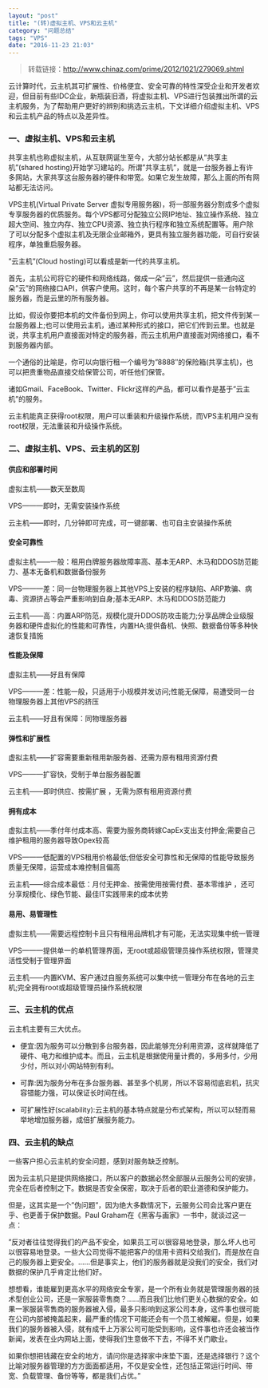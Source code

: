 ```yaml
---
layout: "post"
title: "(转)虚拟主机、VPS和云主机"
category: "问题总结"
tags: "VPS"
date: "2016-11-23 21:03"
---
```


> 转载链接：http://www.chinaz.com/prime/2012/1021/279069.shtml


云计算时代，云主机其可扩展性、价格便宜、安全可靠的特性深受企业和开发者欢迎，但目前有些IDC企业，新瓶装旧酒，将虚拟主机、VPS进行包装推出所谓的云主机服务，为了帮助用户更好的辨别和挑选云主机，下文详细介绍虚拟主机、VPS和云主机产品的特点以及差异性。

### 一、虚拟主机、VPS和云主机

共享主机也称虚拟主机，从互联网诞生至今，大部分站长都是从”共享主机”(shared hosting)开始学习建站的。所谓”共享主机”，就是一台服务器上有许多网站，大家共享这台服务器的硬件和带宽。如果它发生故障，那么上面的所有网站都无法访问。

VPS主机(Virtual Private Server 虚拟专用服务器)，将一部服务器分割成多个虚拟专享服务器的优质服务。每个VPS都可分配独立公网IP地址、独立操作系统、独立超大空间、独立内存、独立CPU资源、独立执行程序和独立系统配置等。用户除了可以分配多个虚拟主机及无限企业邮箱外，更具有独立服务器功能，可自行安装程序，单独重启服务器。

”云主机”(Cloud hosting)可以看成是新一代的共享主机。

首先，主机公司将它的硬件和网络线路，做成一朵”云”，然后提供一些通向这朵”云”的网络接口API，供客户使用。这时，每个客户共享的不再是某一台特定的服务器，而是云里的所有服务器。

比如，假设你要把本机的文件备份到网上，你可以使用共享主机，把文件传到某一台服务器上;也可以使用云主机，通过某种形式的接口，把它们传到云里。也就是说，共享主机用户直接面对特定的服务器，而云主机用户直接面对网络接口，看不到服务器内部。

一个通俗的比喻是，你可以向银行租一个编号为”8888″的保险箱(共享主机)，也可以把贵重物品直接交给保管公司，听任他们保管。

诸如Gmail、FaceBook、Twitter、Flickr这样的产品，都可以看作是基于”云主机”的服务。

云主机能真正获得root权限，用户可以重装和升级操作系统，而VPS主机用户没有root权限，无法重装和升级操作系统。

<!-- more -->


### 二、虚拟主机、VPS、云主机的区别

#### 供应和部署时间

虚拟主机——数天至数周

VPS———即时，无需安装操作系统

云主机——即时，几分钟即可完成，可一键部署、也可自主安装操作系统

#### 安全可靠性

虚拟主机——一般：租用白牌服务器故障率高、基本无ARP、木马和DDOS防范能力、基本无备机和数据备份服务

VPS———差：同一台物理服务器上其他VPS上安装的程序缺陷、ARP欺骗、病毒、资源挤占等会严重影响到自身;基本无ARP、木马和DDOS防范能力

云主机——高：内置ARP防范，规模化提升DDOS防攻击能力;分享品牌企业级服务器和硬件虚拟化的性能和可靠性，内置HA;提供备机、快照、数据备份等多种快速恢复措施

#### 性能及保障

虚拟主机——好且有保障

VPS———差：性能一般，只适用于小规模并发访问;性能无保障，易遭受同一台物理服务器上其他VPS的挤压

云主机——好且有保障：同物理服务器

#### 弹性和扩展性

虚拟主机——扩容需要重新租用新服务器、还需为原有租用资源付费

VPS———扩容快，受制于单台服务器配置

云主机——即时供应、按需扩展 ，无需为原有租用资源付费

#### 拥有成本

虚拟主机——季付年付成本高、需要为服务商转嫁CapEx支出支付押金;需要自己维护租用的服务器导致Opex较高

VPS———低配置的VPS租用价格最低;但低安全可靠性和无保障的性能导致服务质量无保障，运营成本难控制且偏高

云主机——综合成本最低：月付无押金、按需使用按需付费、基本零维护 ，还可分享规模化、绿色节能、最佳IT实践带来的成本优势

#### 易用、易管理性

虚拟主机——需要远程控制卡且只有租用品牌机才有可能，无法实现集中统一管理

VPS———提供单一的单机管理界面，无root或超级管理员操作系统权限，管理灵活性受制于管理界面

云主机——内置KVM、客户通过自服务系统可以集中统一管理分布在各地的云主机;完全拥有root或超级管理员操作系统权限

### 三、云主机的优点

云主机主要有三大优点。

- 便宜:因为服务可以分散到多台服务器，因此能够充分利用资源，这样就降低了硬件、电力和维护成本。而且，云主机是根据使用量计费的，多用多付，少用少付，所以对小网站特别有利。

- 可靠:因为服务分布在多台服务器、甚至多个机房，所以不容易彻底宕机，抗灾容错能力强，可以保证长时间在线。

- 可扩展性好(scalability):云主机的基本特点就是分布式架构，所以可以轻而易举地增加服务器，成倍扩展服务能力。

### 四、云主机的缺点

一些客户担心云主机的安全问题，感到对服务缺乏控制。

因为云主机只是提供网络接口，所以客户的数据必然全部服从云服务公司的安排，完全在后者控制之下。数据是否安全保密，取决于后者的职业道德和保护能力。

但是，这其实是一个”伪问题”，因为绝大多数情况下，云服务公司会比客户更在乎、也更善于保护数据。Paul Graham在《黑客与画家》一书中，就谈过这一点：

”反对者往往觉得我们的产品不安全，如果员工可以很容易地登录，那么坏人也可以很容易地登录。一些大公司觉得不能把客户的信用卡资料交给我们，而是放在自己的服务器上更安全。……但是事实上，他们的服务器就是没我们的安全，我们对数据的保护几乎肯定比他们好。

想想看，谁能雇到更高水平的网络安全专家，是一个所有业务就是管理服务器的技术型创业公司，还是一家服装零售商？……而且我们比他们更关心数据的安全。如果一家服装零售商的服务器被入侵，最多只影响到这家公司本身，这件事也很可能在公司内部被掩盖起来，最严重的情况下可能还会有一个员工被解雇。但是，如果我们的服务器被入侵，就有成千上万家公司可能受到影响，这件事也许还会被当作新闻，发表在业内网站上面，使得我们生意做不下去，不得不关门歇业。

如果你想把钱藏在安全的地方，请问你是选择家中床垫下面，还是选择银行？这个比喻对服务器管理的方方面面都适用，不仅是安全性，还包括正常运行时间、带宽、负载管理、备份等等，都是我们占优。”
